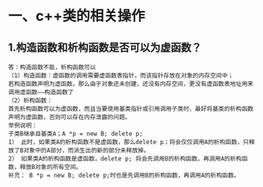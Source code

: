 # 一、c++类的相关操作
## 	1.构造函数和析构函数是否可以为虚函数？
	答：构造函数不能，析构函数可以
	（1）构造函数：虚函数的调用需要虚函数表指针，而该指针存放在对象的内存空间中；
	若构造函数声明为虚函数，那么由于对象还未创建，还没有内存空间，更没有虚函数表地址用来调用虚函数——构造函数了
	（2）析构函数：
	首先析构函数可以为虚函数，而且当要使用基类指针或引用调用子类时，最好将基类的析构函数声明为虚函数，否则可以存在内存泄露的问题。
	举例说明：
	子类B继承自基类A；A *p = new B; delete p;
	1） 此时，如果类A的析构函数不是虚函数，那么delete p；将会仅仅调用A的析构函数，只释放了B对象中的A部分，而派生出的新的部分未释放掉。
	2） 如果类A的析构函数是虚函数，delete p; 将会先调用B的析构函数，再调用A的析构函数，释放B对象的所有空间。
	补充： B *p = new B; delete p;时也是先调用B的析构函数，再调用A的析构函数。
